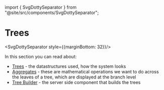 import { SvgDottySeparator } from "@site/src/components/SvgDottySeparator";

# Trees

<SvgDottySeparator style={{marginBottom: 32}}/>

In this section you can read about:

- [Trees](trees.md) - the datastructures used, how the system looks
- [Aggregates](aggregates.md) - these are mathematical operations we want to do across the leaves of a tree, which are displayed at the branch level
- [Tree Builder](tree_builder.md) - the server side component that builds the trees
